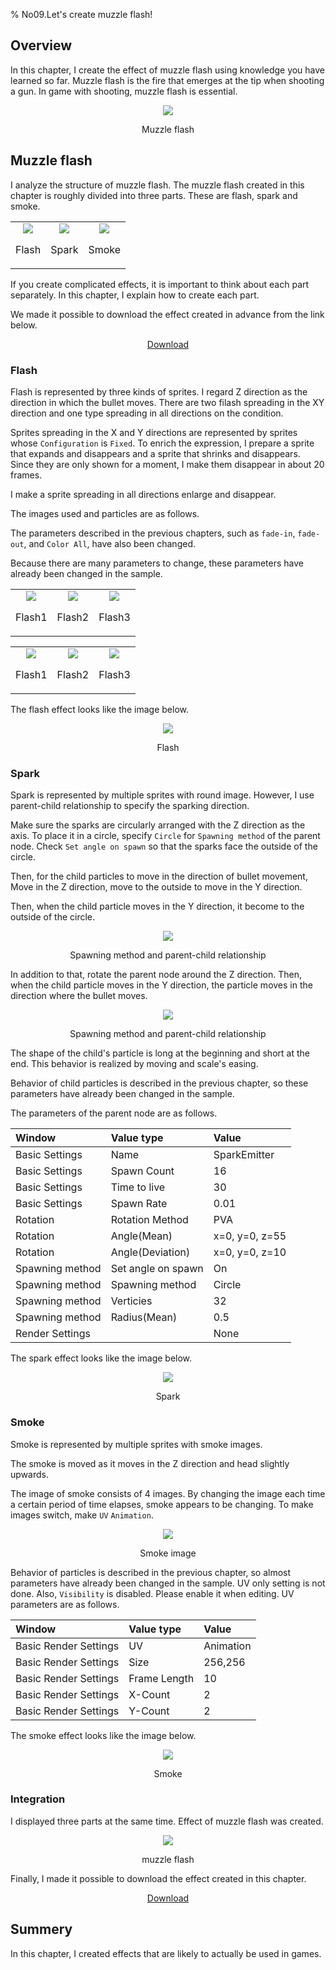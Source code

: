 ﻿% No09.Let's create muzzle flash!

<div class="main">

## Overview

In this chapter, I create the effect of muzzle flash using knowledge you have learned so far.
Muzzle flash is the fire that emerges at the tip when shooting a gun.
In game with shooting, muzzle flash is essential.

<div align="center">
<img src="../../img/Tutorial/09/completed.gif">
<p>Muzzle flash</p>
</div>

## Muzzle flash

I analyze the structure of muzzle flash.
The muzzle flash created in this chapter is roughly divided into three parts.
These are flash, spark and smoke.

<div align="center">
<table>
<tr>

<td>
<div align="center">
<img src="../../img/Tutorial/09/flash.png">
<p>Flash</p>
</div>
</td>

<td>
<div align="center">
<img src="../../img/Tutorial/09/spark.png">
<p>Spark</p>
</div>
</td>

<td>
<div align="center">
<img src="../../img/Tutorial/09/smoke.png">
<p>Smoke</p>
</div>
</td>

</tr>
</table>
</div>

If you create complicated effects, it is important to think about each part separately.
In this chapter, I explain how to create each part.

We made it possible to download the effect created in advance from the link below.

<div align="center">
<a href = "../../Sample/09_01_Sample.zip">Download</a>
</div>

### Flash

Flash is represented by three kinds of sprites.
I regard Z direction as the direction in which the bullet moves.
There are two filash spreading in the XY direction and one type spreading in all directions on the condition.

Sprites spreading in the X and Y directions are represented by sprites whose ```Configuration``` is ```Fixed```.
To enrich the expression, I prepare a sprite that expands and disappears and a sprite that shrinks and disappears.
Since they are only shown for a moment, I make them disappear in about 20 frames.

I make a sprite spreading in all directions enlarge and disappear.

The images used and particles are as follows.

The parameters described in the previous chapters, such as ```fade-in```, ```fade-out```, and ```Color All```, have also been changed.

Because there are many parameters to change, these parameters have already been changed in the sample.

<div align="center">
<table>
<tr>

<td>
<div align="center">
<img src="../../img/Tutorial/09/flash1.png">
<p>Flash1</p>
</div>
</td>

<td>
<div align="center">
<img src="../../img/Tutorial/09/flash2.png">
<p>Flash2</p>
</div>
</td>

<td>
<div align="center">
<img src="../../img/Tutorial/09/flash3.png">
<p>Flash3</p>
</div>
</td>

</tr>
</table>
</div>

<div align="center">
<table>
<tr>

<td>
<div align="center">
<img src="../../img/Tutorial/09/flash1_image.png">
<p>Flash1</p>
</div>
</td>

<td>
<div align="center">
<img src="../../img/Tutorial/09/flash2_image.png">
<p>Flash2</p>
</div>
</td>

<td>
<div align="center">
<img src="../../img/Tutorial/09/flash3_image.png">
<p>Flash3</p>
</div>
</td>

</tr>
</table>
</div>

The flash effect looks like the image below.

<div align="center">
<img src="../../img/Tutorial/09/flash.gif">
<p>Flash</p>
</div>

### Spark

Spark is represented by multiple sprites with round image.
However, I use parent-child relationship to specify the sparking direction.

Make sure the sparks are circularly arranged with the Z direction as the axis.
To place it in a circle, specify ```Circle``` for ```Spawning method``` of the parent node.
Check ```Set angle on spawn``` so that the sparks face the outside of the circle.

Then, for the child particles to move in the direction of bullet movement,
Move in the Z direction, move to the outside to move in the Y direction.

Then, when the child particle moves in the Y direction, it become to the outside of the circle.

<div align="center">
<img src="../../img/Tutorial/09/parent.png">
<p>Spawning method and parent-child relationship</p>
</div>

In addition to that, rotate the parent node around the Z direction.
Then, when the child particle moves in the Y direction, the particle moves in the direction where the bullet moves.

<div align="center">
<img src="../../img/Tutorial/09/rotatedParent.png">
<p>Spawning method and parent-child relationship</p>
</div>

The shape of the child's particle is long at the beginning and short at the end.
This behavior is realized by moving and scale's easing.

Behavior of child particles is described in the previous chapter, so these parameters have already been changed in the sample.

The parameters of the parent node are as follows.

|Window|Value type|Value|
|:----|:----|:----|
|Basic Settings|Name|SparkEmitter|
|Basic Settings|Spawn Count|16|
|Basic Settings|Time to live|30|
|Basic Settings|Spawn Rate|0.01|
|Rotation|Rotation Method|PVA|
|Rotation|Angle(Mean)|x=0, y=0, z=55|
|Rotation|Angle(Deviation)|x=0, y=0, z=10|
|Spawning method|Set angle on spawn|On|
|Spawning method|Spawning method|Circle|
|Spawning method|Verticies|32|
|Spawning method|Radius(Mean)|0.5|
|Render Settings||None|

The spark effect looks like the image below.

<div align="center">
<img src="../../img/Tutorial/09/spark.gif">
<p>Spark</p>
</div>

### Smoke

Smoke is represented by multiple sprites with smoke images.

The smoke is moved as it moves in the Z direction and head slightly upwards.

The image of smoke consists of 4 images.
By changing the image each time a certain period of time elapses, smoke appears to be changing.
To make images switch, make ```UV``` ```Animation```.

<div align="center">
<img src="../../img/Tutorial/09/smoke_image.png">
<p>Smoke image</p>
</div>

Behavior of particles is described in the previous chapter, so almost parameters have already been changed in the sample.
UV only setting is not done.
Also, ```Visibility``` is disabled. Please enable it when editing.
UV parameters are as follows.

|Window|Value type|Value|
|:----|:----|:----|
|Basic Render Settings|UV|Animation|
|Basic Render Settings|Size|256,256|
|Basic Render Settings|Frame Length|10|
|Basic Render Settings|X-Count|2|
|Basic Render Settings|Y-Count|2|

The smoke effect looks like the image below.

<div align="center">
<img src="../../img/Tutorial/09/smoke.gif">
<p>Smoke</p>
</div>

### Integration

I displayed three parts at the same time.
Effect of muzzle flash was created.

<div align="center">
<img src="../../img/Tutorial/09/completed.gif">
<p>muzzle flash</p>
</div>

Finally, I made it possible to download the effect created in this chapter.

<div align="center">
<a href = "../../Sample/09_02_Sample.zip">Download</a>
</div>

## Summery

In this chapter, I created effects that are likely to actually be used in games.

</div>
